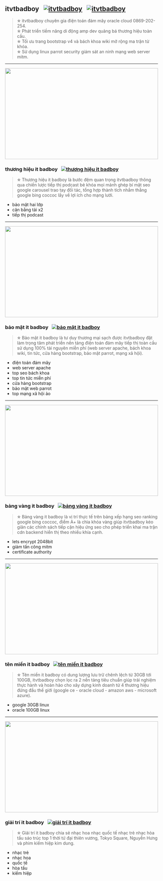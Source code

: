 ## itvtbadboy&nbsp;&nbsp;&nbsp;[![itvtbadboy](https://www.itvtbadboy.io.vn/image/pinterest.svg?raw=true "Pinterest")](https://www.pinterest.com/itvtbadboy/)&nbsp;&nbsp;&nbsp;[![itvtbadboy](https://www.itvtbadboy.io.vn/image/youtube.svg "Youtube")](https://www.youtube.com/@thuongmaibrvt)
> ✯ itvtbadboy chuyên gia điện toán đám mây oracle cloud 0869-202-254.<br>
> ✯ Phát triển tiềm năng di động amp dev quảng bá thương hiệu toàn cầu.<br>
> ✯ Tối ưu trang bootstrap v4 và bách khoa wiki mở rộng ma trận từ khóa.<br>
> ✯ Sử dụng linux parrot security giám sát an ninh mạng web server mitm.

<hr />

<img src="https://wiki.thuongmai.blog/images/news/bootstrap-v4.jpg" align="center" width="100%" height="300px"/>

### thương hiệu it badboy&nbsp;&nbsp;&nbsp;[![thương hiệu it badboy](https://www.itvtbadboy.io.vn/image/google.svg)](https://news.google.com/publications/CAAqBwgKMNvklgsw3ouuAw)
> ✯ Thương hiệu it badboy là bước đệm quan trọng itvtbadboy thông qua chiến lược tiếp thị podcast bẻ khóa mọi mảnh ghép bí mật seo google carousel trao tay đối tác, tổng hợp thành tích nhắm thẳng google bing coccoc lấy về lợi ích cho mạng lưới.
- bảo mật hai lớp
- cân bằng tải x2
- tiếp thị podcast

<hr />

<img src="https://www.itvtbadboy.io.vn/wiki/images/c/ce/Oracle-brvt-security-header.jpg" align="center" width="100%" height="300px"/>

### bảo mật it badboy&nbsp;&nbsp;&nbsp;[![bảo mật it badboy](https://www.itvtbadboy.io.vn/image/google.svg)](https://groups.google.com/g/itvtbadboy)
> ✯ Bảo mật it badboy là tư duy thương mại sạch được itvtbadboy đặt làm trọng tâm phát triển nền tảng điện toán đám mây tiếp thị toàn cầu sử dụng 100% tài nguyên miễn phí (web server apache, bách khoa wiki, tin tức, cửa hàng bootstrap, bảo mật parrot, mạng xã hội).
- điện toán đám mây
- web server apache
- top seo bách khoa
- top tin tức miễn phí
- cửa hàng bootstrap
- bảo mật web parrot
- top mạng xã hội ảo

<hr />

<img src="https://www.itvtbadboy.io.vn/wiki/images/0/06/Oracle-brvt-ssllab.jpg" align="center" width="100%" height="300px"/>

### bảng vàng it badboy&nbsp;&nbsp;&nbsp;[![bảng vàng it badboy](https://www.itvtbadboy.io.vn/image/google.svg)](https://podcasts.google.com/feed/aHR0cHM6Ly9mZWVkcy5mZWVkYnVybmVyLmNvbS9pdHZ1bmd0YXViYWRib3k)
> ✯ Bảng vàng it badboy là vị trí thực tế trên bảng xếp hạng seo ranking google bing coccoc, điểm A+ là chìa khóa vàng giúp itvtbadboy kéo giãn các chính sách tiếp cận hiệu ứng seo cho phép triển khai ma trận cdn backend hiển thị theo nhiều khía cạnh.
- lets encrypt 2048bit
- giảm tấn công mitm
- certificate authority

<hr />

<img src="https://www.itvtbadboy.io.vn/wiki/images/e/e2/Oracle-brvt-load-balancer.jpg" align="center" width="100%" height="300px"/>

### tên miền it badboy&nbsp;&nbsp;&nbsp;[![tên miền it badboy](https://www.itvtbadboy.io.vn/image/google.svg)](https://didong.itvtbadboy.com/)
> ✯ Tên miền it badboy có dung lượng lưu trữ chênh lệch từ 30GB tới 100GB, itvtbadboy chọn lọc ra 2 nền tảng tiêu chuẩn giúp trải nghiệm thực hành và hoàn hảo cho xây dựng kinh doanh từ 4 thương hiệu đứng đầu thế giới (google ce - oracle cloud - amazon aws - microsoft azure).
- google 30GB linux
- oracle 100GB linux

<hr />

<img src="https://i.pinimg.com/originals/c5/2f/3e/c52f3ee68a4a7cc9c52bbd7cb30fd558.jpg" align="center" width="100%" height="300px"/>

### giải trí it badboy&nbsp;&nbsp;&nbsp;[![giải trí it badboy](https://www.itvtbadboy.io.vn/image/google.svg)](https://soundcloud.com/khuongitvtbadboy/sets/nhac-hoa-tuyen-chon)
> ✯ Giải trí it badboy chia sẻ nhạc hoa nhạc quốc tế nhạc trẻ nhạc hòa tấu sáo trúc top 1 thời tứ đại thiên vương, Tokyo Square, Nguyễn Hưng và phim kiếm hiệp kim dung.
- nhạc trẻ
- nhạc hoa
- quốc tế
- hòa tấu
- kiếm hiệp
